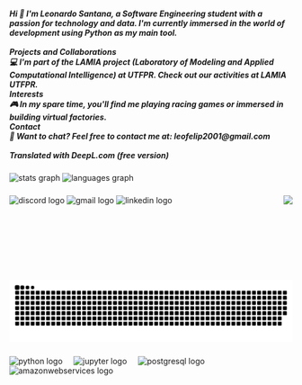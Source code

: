 <h5 align="left">Hi 👋 I'm Leonardo Santana, a Software Engineering student with a passion for technology and data. I'm currently immersed in the world of development using Python as my main tool.<br><br>Projects and Collaborations<br>💻 I'm part of the LAMIA project (Laboratory of Modeling and Applied Computational Intelligence) at UTFPR. Check out our activities at LAMIA UTFPR.<br>Interests<br>🎮 In my spare time, you'll find me playing racing games or immersed in building virtual factories.<br>Contact<br>📧 Want to chat? Feel free to contact me at: leofelip2001@gmail.com<br><br>Translated with DeepL.com (free version)</h5>

###

<div align="left">
  <img src="https://github-readme-stats.vercel.app/api?username=LeonardoSantan&hide_title=false&hide_rank=false&show_icons=true&include_all_commits=true&count_private=true&disable_animations=false&theme=dracula&locale=en&hide_border=false" height="150" alt="stats graph"  />
  <img src="https://github-readme-stats.vercel.app/api/top-langs?username=LeonardoSantan&locale=en&hide_title=true&layout=compact&card_width=320&langs_count=5&theme=dracula&hide_border=true" height="150" alt="languages graph"  />
</div>

###

<img align="right" height="150" src="https://media.giphy.com/media/sTCZSSvRDrSe4DGJAV/giphy.gif?cid=ecf05e47dp1wngfg10enq7v6jxist6ll2s9w4hg8wf79mdx3&ep=v1_gifs_search&rid=giphy.gif&ct=g"  />

###

<div align="left">
  <img src="https://img.shields.io/static/v1?message=Discord&logo=discord&label=&color=7289DA&logoColor=white&labelColor=&style=for-the-badge" height="35" alt="discord logo"  />
  <img src="https://img.shields.io/static/v1?message=Gmail&logo=gmail&label=&color=D14836&logoColor=white&labelColor=&style=for-the-badge" height="35" alt="gmail logo"  />
  <img src="https://img.shields.io/static/v1?message=LinkedIn&logo=linkedin&label=&color=0077B5&logoColor=white&labelColor=&style=for-the-badge" height="35" alt="linkedin logo"  />
</div>

###

<img src="https://raw.githubusercontent.com/LeonardoSantan/LeonardoSantan/output/snake.svg" alt="Snake animation" />

###

<div align="left">
  <img src="https://cdn.jsdelivr.net/gh/devicons/devicon/icons/python/python-original.svg" height="40" alt="python logo"  />
  <img width="12" />
  <img src="https://cdn.jsdelivr.net/gh/devicons/devicon/icons/jupyter/jupyter-original.svg" height="40" alt="jupyter logo"  />
  <img width="12" />
  <img src="https://cdn.jsdelivr.net/gh/devicons/devicon/icons/postgresql/postgresql-original.svg" height="40" alt="postgresql logo"  />
  <img width="12" />
  <img src="https://cdn.simpleicons.org/amazonaws/232F3E" height="40" alt="amazonwebservices logo"  />
</div>

###

